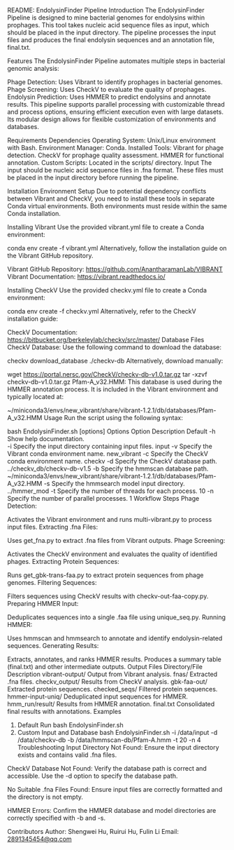 README: EndolysinFinder Pipeline
Introduction
The EndolysinFinder Pipeline is designed to mine bacterial genomes for endolysins within prophages. This tool takes nucleic acid sequence files as input, which should be placed in the input directory. The pipeline processes the input files and produces the final endolysin sequences and an annotation file, final.txt.

Features
The EndolysinFinder Pipeline automates multiple steps in bacterial genomic analysis:

Phage Detection: Uses Vibrant to identify prophages in bacterial genomes.
Phage Screening: Uses CheckV to evaluate the quality of prophages.
Endolysin Prediction: Uses HMMER to predict endolysins and annotate results.
This pipeline supports parallel processing with customizable thread and process options, ensuring efficient execution even with large datasets. Its modular design allows for flexible customization of environments and databases.

Requirements
Dependencies
Operating System: Unix/Linux environment with Bash.
Environment Manager: Conda.
Installed Tools:
Vibrant for phage detection.
CheckV for prophage quality assessment.
HMMER for functional annotation.
Custom Scripts: Located in the scripts/ directory.
Input
The input should be nucleic acid sequence files in .fna format. These files must be placed in the input directory before running the pipeline.

Installation
Environment Setup
Due to potential dependency conflicts between Vibrant and CheckV, you need to install these tools in separate Conda virtual environments. Both environments must reside within the same Conda installation.

Installing Vibrant
Use the provided vibrant.yml file to create a Conda environment:

conda env create -f vibrant.yml
Alternatively, follow the installation guide on the Vibrant GitHub repository.

Vibrant GitHub Repository: https://github.com/AnantharamanLab/VIBRANT
Vibrant Documentation: https://vibrant.readthedocs.io/

Installing CheckV
Use the provided checkv.yml file to create a Conda environment:

conda env create -f checkv.yml
Alternatively, refer to the CheckV installation guide:

CheckV Documentation: https://bitbucket.org/berkeleylab/checkv/src/master/
Database Files
CheckV Database: Use the following command to download the database:


checkv download_database ./checkv-db
Alternatively, download manually:


wget https://portal.nersc.gov/CheckV/checkv-db-v1.0.tar.gz
tar -xzvf checkv-db-v1.0.tar.gz
Pfam-A_v32.HMM: This database is used during the HMMER annotation process. It is included in the Vibrant environment and typically located at:


~/miniconda3/envs/new_vibrant/share/vibrant-1.2.1/db/databases/Pfam-A_v32.HMM
Usage
Run the script using the following syntax:


bash EndolysinFinder.sh [options]
Options
Option	Description	Default
-h	Show help documentation.	
-i	Specify the input directory containing input files.	input
-v	Specify the Vibrant conda environment name.	new_vibrant
-c	Specify the CheckV conda environment name.	checkv
-d	Specify the CheckV database path.	../checkv_db/checkv-db-v1.5
-b	Specify the hmmscan database path.	~/miniconda3/envs/new_vibrant/share/vibrant-1.2.1/db/databases/Pfam-A_v32.HMM
-s	Specify the hmmsearch model input directory.	../hmmer_mod
-t	Specify the number of threads for each process.	10
-n	Specify the number of parallel processes.	1
Workflow Steps
Phage Detection:

Activates the Vibrant environment and runs multi-vibrant.py to process input files.
Extracting .fna Files:

Uses get_fna.py to extract .fna files from Vibrant outputs.
Phage Screening:

Activates the CheckV environment and evaluates the quality of identified phages.
Extracting Protein Sequences:

Runs get_gbk-trans-faa.py to extract protein sequences from phage genomes.
Filtering Sequences:

Filters sequences using CheckV results with checkv-out-faa-copy.py.
Preparing HMMER Input:

Deduplicates sequences into a single .faa file using unique_seq.py.
Running HMMER:

Uses hmmscan and hmmsearch to annotate and identify endolysin-related sequences.
Generating Results:

Extracts, annotates, and ranks HMMER results.
Produces a summary table (final.txt) and other intermediate outputs.
Output Files
Directory/File	Description
vibrant-output/	Output from Vibrant analysis.
fnas/	Extracted .fna files.
checkv_output/	Results from CheckV analysis.
gbk-faa-out/	Extracted protein sequences.
checked_seqs/	Filtered protein sequences.
hmmer-input-uniq/	Deduplicated input sequences for HMMER.
hmm_run/result/	Results from HMMER annotation.
final.txt	Consolidated final results with annotations.
Examples
1. Default Run
bash EndolysinFinder.sh
2. Custom Input and Database
bash EndolysinFinder.sh -i /data/input -d /data/checkv-db -b /data/hmmscan-db/Pfam-A.hmm -t 20 -n 4
Troubleshooting
Input Directory Not Found: Ensure the input directory exists and contains valid .fna files.

CheckV Database Not Found: Verify the database path is correct and accessible. Use the -d option to specify the database path.

No Suitable .fna Files Found: Ensure input files are correctly formatted and the directory is not empty.

HMMER Errors: Confirm the HMMER database and model directories are correctly specified with -b and -s.

Contributors
Author: Shengwei Hu, Ruirui Hu, Fulin Li
Email: 2891345454@qq.com

